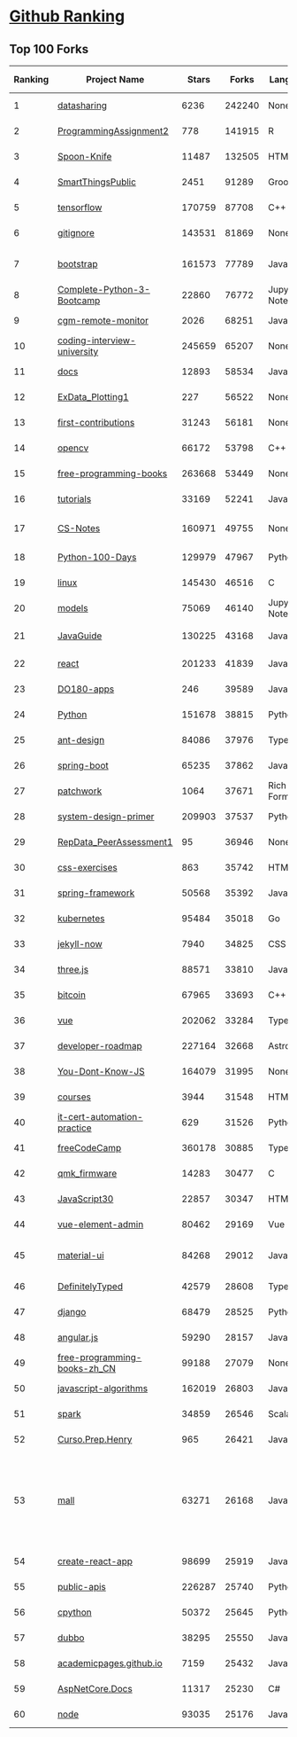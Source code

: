 [Github Ranking](../README.md)
==========

## Top 100 Forks

| Ranking | Project Name | Stars | Forks | Language | Open Issues | Description | Last Commit |
| ------- | ------------ | ----- | ----- | -------- | ----------- | ----------- | ----------- |
| 1 | [datasharing](https://github.com/jtleek/datasharing) | 6236 | 242240 | None | 298 | The Leek group guide to data sharing  | 2023-01-16T00:14:54Z |
| 2 | [ProgrammingAssignment2](https://github.com/rdpeng/ProgrammingAssignment2) | 778 | 141915 | R | 189 | Repository for Programming Assignment 2 for R Programming on Coursera | 2023-01-30T13:26:02Z |
| 3 | [Spoon-Knife](https://github.com/octocat/Spoon-Knife) | 11487 | 132505 | HTML | 1640 | This repo is for demonstration purposes only. | 2023-01-30T22:49:30Z |
| 4 | [SmartThingsPublic](https://github.com/SmartThingsCommunity/SmartThingsPublic) | 2451 | 91289 | Groovy | 61 | SmartThings open-source DeviceType Handlers and SmartApps code | 2023-01-24T19:37:16Z |
| 5 | [tensorflow](https://github.com/tensorflow/tensorflow) | 170759 | 87708 | C++ | 2114 | An Open Source Machine Learning Framework for Everyone | 2023-01-31T05:44:34Z |
| 6 | [gitignore](https://github.com/github/gitignore) | 143531 | 81869 | None | 0 | A collection of useful .gitignore templates | 2023-01-26T17:59:38Z |
| 7 | [bootstrap](https://github.com/twbs/bootstrap) | 161573 | 77789 | JavaScript | 251 | The most popular HTML, CSS, and JavaScript framework for developing responsive, mobile first projects on the web. | 2023-01-31T05:21:03Z |
| 8 | [Complete-Python-3-Bootcamp](https://github.com/Pierian-Data/Complete-Python-3-Bootcamp) | 22860 | 76772 | Jupyter Notebook | 95 | Course Files for Complete Python 3 Bootcamp Course on Udemy | 2023-01-20T08:09:00Z |
| 9 | [cgm-remote-monitor](https://github.com/nightscout/cgm-remote-monitor) | 2026 | 68251 | JavaScript | 144 | nightscout web monitor | 2023-01-31T00:23:14Z |
| 10 | [coding-interview-university](https://github.com/jwasham/coding-interview-university) | 245659 | 65207 | None | 41 | A complete computer science study plan to become a software engineer. | 2023-01-28T19:35:31Z |
| 11 | [docs](https://github.com/github/docs) | 12893 | 58534 | JavaScript | 100 | The open-source repo for docs.github.com | 2023-01-31T06:02:37Z |
| 12 | [ExData_Plotting1](https://github.com/rdpeng/ExData_Plotting1) | 227 | 56522 | None | 76 | Plotting Assignment 1 for Exploratory Data Analysis | 2022-11-02T16:40:14Z |
| 13 | [first-contributions](https://github.com/firstcontributions/first-contributions) | 31243 | 56181 | None | 20 | 🚀✨ Help beginners to contribute to open source projects | 2023-01-31T05:17:20Z |
| 14 | [opencv](https://github.com/opencv/opencv) | 66172 | 53798 | C++ | 2310 | Open Source Computer Vision Library | 2023-01-31T04:10:44Z |
| 15 | [free-programming-books](https://github.com/EbookFoundation/free-programming-books) | 263668 | 53449 | None | 31 | :books: Freely available programming books | 2023-01-30T23:43:04Z |
| 16 | [tutorials](https://github.com/eugenp/tutorials) | 33169 | 52241 | Java | 27 | Just Announced - "Learn Spring Security OAuth":  | 2023-01-31T06:04:46Z |
| 17 | [CS-Notes](https://github.com/CyC2018/CS-Notes) | 160971 | 49755 | None | 117 | :books: 技术面试必备基础知识、Leetcode、计算机操作系统、计算机网络、系统设计 | 2023-01-13T09:42:47Z |
| 18 | [Python-100-Days](https://github.com/jackfrued/Python-100-Days) | 129979 | 47967 | Python | 491 | Python - 100天从新手到大师 | 2023-01-13T10:18:02Z |
| 19 | [linux](https://github.com/torvalds/linux) | 145430 | 46516 | C | 0 | Linux kernel source tree | 2023-01-31T01:37:36Z |
| 20 | [models](https://github.com/tensorflow/models) | 75069 | 46140 | Jupyter Notebook | 1054 | Models and examples built with TensorFlow | 2023-01-30T22:38:14Z |
| 21 | [JavaGuide](https://github.com/Snailclimb/JavaGuide) | 130225 | 43168 | Java | 65 | 「Java学习+面试指南」一份涵盖大部分 Java 程序员所需要掌握的核心知识。准备 Java 面试，首选 JavaGuide！ | 2023-01-30T15:07:27Z |
| 22 | [react](https://github.com/facebook/react) | 201233 | 41839 | JavaScript | 915 | A declarative, efficient, and flexible JavaScript library for building user interfaces. | 2023-01-31T06:14:44Z |
| 23 | [DO180-apps](https://github.com/RedHatTraining/DO180-apps) | 246 | 39589 | JavaScript | 0 | DO180 Repository for Sample Applications | 2023-01-25T15:19:57Z |
| 24 | [Python](https://github.com/TheAlgorithms/Python) | 151678 | 38815 | Python | 16 | All Algorithms implemented in Python | 2023-01-30T22:50:13Z |
| 25 | [ant-design](https://github.com/ant-design/ant-design) | 84086 | 37976 | TypeScript | 899 | An enterprise-class UI design language and React UI library | 2023-01-31T06:39:48Z |
| 26 | [spring-boot](https://github.com/spring-projects/spring-boot) | 65235 | 37862 | Java | 557 | Spring Boot | 2023-01-31T03:42:53Z |
| 27 | [patchwork](https://github.com/jlord/patchwork) | 1064 | 37671 | Rich Text Format | 22 | All the Git-it Workshop completers!  | 2023-01-31T03:05:32Z |
| 28 | [system-design-primer](https://github.com/donnemartin/system-design-primer) | 209903 | 37537 | Python | 172 | Learn how to design large-scale systems. Prep for the system design interview.  Includes Anki flashcards. | 2023-01-28T04:31:18Z |
| 29 | [RepData_PeerAssessment1](https://github.com/rdpeng/RepData_PeerAssessment1) | 95 | 36946 | None | 6 | Peer Assessment 1 for Reproducible Research | 2022-08-25T17:01:55Z |
| 30 | [css-exercises](https://github.com/TheOdinProject/css-exercises) | 863 | 35742 | HTML | 10 | None | 2023-01-30T06:12:12Z |
| 31 | [spring-framework](https://github.com/spring-projects/spring-framework) | 50568 | 35392 | Java | 1291 | Spring Framework | 2023-01-30T21:16:02Z |
| 32 | [kubernetes](https://github.com/kubernetes/kubernetes) | 95484 | 35018 | Go | 1577 | Production-Grade Container Scheduling and Management | 2023-01-31T06:29:27Z |
| 33 | [jekyll-now](https://github.com/barryclark/jekyll-now) | 7940 | 34825 | CSS | 145 | Build a Jekyll blog in minutes, without touching the command line. | 2023-01-31T04:19:05Z |
| 34 | [three.js](https://github.com/mrdoob/three.js) | 88571 | 33810 | JavaScript | 374 | JavaScript 3D Library. | 2023-01-31T06:40:08Z |
| 35 | [bitcoin](https://github.com/bitcoin/bitcoin) | 67965 | 33693 | C++ | 422 | Bitcoin Core integration/staging tree | 2023-01-31T06:09:08Z |
| 36 | [vue](https://github.com/vuejs/vue) | 202062 | 33284 | TypeScript | 357 | 🖖 Vue.js is a progressive, incrementally-adoptable JavaScript framework for building UI on the web. | 2023-01-30T07:29:54Z |
| 37 | [developer-roadmap](https://github.com/kamranahmedse/developer-roadmap) | 227164 | 32668 | Astro | 110 | Interactive roadmaps, guides and other educational content to help developers grow in their careers. | 2023-01-31T05:29:18Z |
| 38 | [You-Dont-Know-JS](https://github.com/getify/You-Dont-Know-JS) | 164079 | 31995 | None | 83 | A book series on JavaScript. @YDKJS on twitter. | 2023-01-31T03:56:12Z |
| 39 | [courses](https://github.com/DataScienceSpecialization/courses) | 3944 | 31548 | HTML | 26 | Course materials for the Data Science Specialization: https://www.coursera.org/specialization/jhudatascience/1 | 2021-03-30T06:51:57Z |
| 40 | [it-cert-automation-practice](https://github.com/google/it-cert-automation-practice) | 629 | 31526 | Python | 61 | Google IT Automation with Python Professional Certificate - Practice files | 2023-01-31T04:18:38Z |
| 41 | [freeCodeCamp](https://github.com/freeCodeCamp/freeCodeCamp) | 360178 | 30885 | TypeScript | 139 | freeCodeCamp.org's open-source codebase and curriculum. Learn to code for free. | 2023-01-31T05:43:47Z |
| 42 | [qmk_firmware](https://github.com/qmk/qmk_firmware) | 14283 | 30477 | C | 255 | Open-source keyboard firmware for Atmel AVR and Arm USB families | 2023-01-31T06:11:20Z |
| 43 | [JavaScript30](https://github.com/wesbos/JavaScript30) | 22857 | 30347 | HTML | 0 | 30 Day Vanilla JS Challenge | 2023-01-27T21:14:53Z |
| 44 | [vue-element-admin](https://github.com/PanJiaChen/vue-element-admin) | 80462 | 29169 | Vue | 1171 | :tada: A magical vue admin                                                                https://panjiachen.github.io/vue-element-admin | 2023-01-31T02:00:18Z |
| 45 | [material-ui](https://github.com/mui/material-ui) | 84268 | 29012 | JavaScript | 1126 | MUI Core: Ready-to-use foundational React components, free forever. It includes Material UI, which implements Google's Material Design. | 2023-01-31T05:31:27Z |
| 46 | [DefinitelyTyped](https://github.com/DefinitelyTyped/DefinitelyTyped) | 42579 | 28608 | TypeScript | 658 | The repository for high quality TypeScript type definitions. | 2023-01-31T04:59:31Z |
| 47 | [django](https://github.com/django/django) | 68479 | 28525 | Python | 0 | The Web framework for perfectionists with deadlines. | 2023-01-31T06:30:02Z |
| 48 | [angular.js](https://github.com/angular/angular.js) | 59290 | 28157 | JavaScript | 391 | AngularJS - HTML enhanced for web apps! | 2022-04-12T15:57:22Z |
| 49 | [free-programming-books-zh_CN](https://github.com/justjavac/free-programming-books-zh_CN) | 99188 | 27079 | None | 0 | :books: 免费的计算机编程类中文书籍，欢迎投稿 | 2023-01-05T13:02:01Z |
| 50 | [javascript-algorithms](https://github.com/trekhleb/javascript-algorithms) | 162019 | 26803 | JavaScript | 106 | 📝 Algorithms and data structures implemented in JavaScript with explanations and links to further readings | 2023-01-30T11:13:25Z |
| 51 | [spark](https://github.com/apache/spark) | 34859 | 26546 | Scala | 0 | Apache Spark - A unified analytics engine for large-scale data processing | 2023-01-31T06:27:52Z |
| 52 | [Curso.Prep.Henry](https://github.com/atralice/Curso.Prep.Henry) | 965 | 26421 | JavaScript | 0 | Curso de Preparación para Ingresar a Henry. | 2023-01-27T03:16:50Z |
| 53 | [mall](https://github.com/macrozheng/mall) | 63271 | 26168 | Java | 25 | mall项目是一套电商系统，包括前台商城系统及后台管理系统，基于SpringBoot+MyBatis实现，采用Docker容器化部署。 前台商城系统包含首页门户、商品推荐、商品搜索、商品展示、购物车、订单流程、会员中心、客户服务、帮助中心等模块。 后台管理系统包含商品管理、订单管理、会员管理、促销管理、运营管理、内容管理、统计报表、财务管理、权限管理、设置等模块。 | 2023-01-30T03:02:27Z |
| 54 | [create-react-app](https://github.com/facebook/create-react-app) | 98699 | 25919 | JavaScript | 1514 | Set up a modern web app by running one command. | 2023-01-29T21:55:45Z |
| 55 | [public-apis](https://github.com/public-apis/public-apis) | 226287 | 25740 | Python | 25 | A collective list of free APIs | 2023-01-26T07:50:54Z |
| 56 | [cpython](https://github.com/python/cpython) | 50372 | 25645 | Python | 6722 | The Python programming language | 2023-01-31T06:40:12Z |
| 57 | [dubbo](https://github.com/apache/dubbo) | 38295 | 25550 | Java | 574 | Apache Dubbo is a high-performance, java based, open source RPC framework. | 2023-01-31T06:35:10Z |
| 58 | [academicpages.github.io](https://github.com/academicpages/academicpages.github.io) | 7159 | 25432 | JavaScript | 156 | Github Pages template for academic personal websites, forked from mmistakes/minimal-mistakes | 2023-01-30T22:08:31Z |
| 59 | [AspNetCore.Docs](https://github.com/dotnet/AspNetCore.Docs) | 11317 | 25230 | C# | 430 | Documentation for ASP.NET Core | 2023-01-31T05:54:48Z |
| 60 | [node](https://github.com/nodejs/node) | 93035 | 25176 | JavaScript | 1310 | Node.js JavaScript runtime :sparkles::turtle::rocket::sparkles: | 2023-01-31T06:16:42Z |

